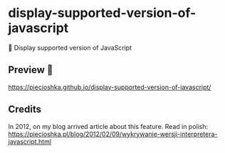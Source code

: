 # display-supported-version-of-javascript

🔨 Display supported version of JavaScript

## Preview 🎉

<https://piecioshka.github.io/display-supported-version-of-javascript/>

## Credits

In 2012, on my blog arrived article about this feature.
Read in polish: https://piecioshka.pl/blog/2012/02/09/wykrywanie-wersji-interpretera-javascript.html
